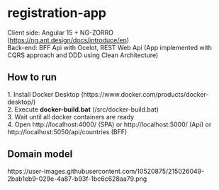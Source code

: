 # registration-app
Client side: Angular 15 + NG-ZORRO (https://ng.ant.design/docs/introduce/en) </br>
Back-end: BFF Api with Ocelot, REST Web Api (App implemented with CQRS approach and DDD using Clean Architecture)
<h2>How to run</h2>
 1. Install Docker Desktop (https://www.docker.com/products/docker-desktop/)</br>
 2. Execute <b>docker-build.bat</b> (/src/docker-build.bat) </br>
 3. Wait until all docker containers are ready </br>
 4. Open http://localhost:4000/ (SPA) or http://localhost:5000/ (Api) or http://localhost:5050/api/countries (BFF) </br>
 
 <h2>Domain model</h2>
 https://user-images.githubusercontent.com/10520875/215026049-2bab1eb9-029e-4a87-b93f-1bc6c628aa79.png

